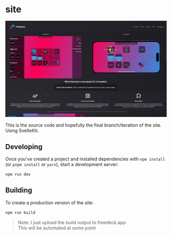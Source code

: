 # site

![alt text](site-screenshot.png)

This is the source code and hopefully the final branch/iteration of the site. Using SvelteKit.

## Developing

Once you've created a project and installed dependencies with `npm install` (or `pnpm install` or `yarn`), start a development server:

```bash
npm run dev
```

## Building

To create a production version of the site:

```bash
npm run build
```

> Note: I just upload the build output to freedeck.app  
> This will be automated at some point
